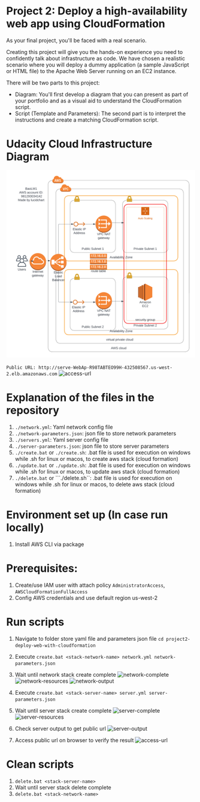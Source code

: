 # Project 2: Deploy a high-availability web app using CloudFormation
As your final project, you'll be faced with a real scenario.

Creating this project will give you the hands-on experience you need to confidently talk about infrastructure as code. We have chosen a realistic scenario where you will deploy a dummy application (a sample JavaScript or HTML file) to the Apache Web Server running on an EC2 instance.

There will be two parts to this project:

- Diagram: You'll first develop a diagram that you can present as part of your portfolio and as a visual aid to understand the CloudFormation script.
- Script (Template and Parameters): The second part is to interpret the instructions and create a matching CloudFormation script.

# Udacity Cloud Infrastructure Diagram
![udacity-diagram](./images/project-2-Devops-Udacity-diagrams.png)

```Public URL: http://serve-WebAp-R98TABTEO99H-432508567.us-west-2.elb.amazonaws.com```
![access-url](./images/web-app-up-and-running.PNG)

# Explanation of the files in the repository
1. ```./network.yml```: Yaml network config file
2. ```./network-parameters.json```: json file to store network parameters 
3. ```./servers.yml```: Yaml server config file
4. ```./server-parameters.json```: json file to store server parameters 
5. ```./create.bat``` or ```./create.sh```: .bat file is used for execution on windows while .sh for linux or macos, to create aws stack (cloud formation)
6. ```./update.bat``` or ```./update.sh```: .bat file is used for execution on windows while .sh for linux or macos, to update aws stack (cloud formation)
7. ```./delete.bat``` or ```./delete.sh``: .bat file is used for execution on windows while .sh for linux or macos, to delete aws stack (cloud formation)


# Environment set up (In case run locally)
1. Install AWS CLI via package 

# Prerequisites:
1. Create/use IAM user with attach policy ```AdministratorAccess```, ```AWSCloudFormationFullAccess```
2. Config AWS credentials and use default region us-west-2

# Run scripts

1. Navigate to folder store yaml file and parameters json file ```cd project2-deploy-web-with-cloudformation```
2. Execute ```create.bat <stack-network-name> network.yml network-parameters.json```
3. Wait until network stack create complete 
![network-complete](./images/network-stack-info.PNG)
![network-resources](./images/network-stack-resources.PNG)
![network-output](./images/network-output.PNG)


4. Execute ```create.bat <stack-server-name> server.yml server-parameters.json```
5. Wait until server stack create complete 
![server-complete](./images/server-stack-info.PNG)
![server-resources](./images/server-stack-resources.PNG)


6. Check server output to get public url
![server-output](./images/server-stack-output.PNG)

7. Access public url on browser to verify the result
![access-url](./images/web-app-up-and-running.PNG)


# Clean scripts
1. ```delete.bat <stack-server-name>```
2. Wait until server stack delete complete 
3. ```delete.bat <stack-network-name>```







